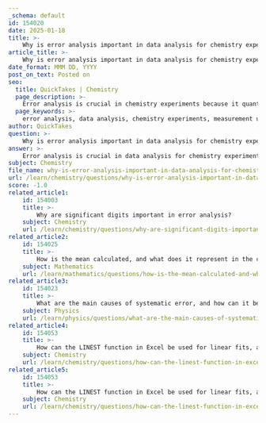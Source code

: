 ```yaml
---
_schema: default
id: 154020
date: 2025-01-18
title: >-
    Why is error analysis important in data analysis for chemistry experiments?
article_title: >-
    Why is error analysis important in data analysis for chemistry experiments?
date_format: MMM DD, YYYY
post_on_text: Posted on
seo:
  title: QuickTakes | Chemistry
  page_description: >-
    Error analysis is crucial in chemistry experiments because it quantifies measurement uncertainty, improves accuracy and precision, distinguishes types of errors, incorporates statistical tools, guides reporting results, ensures proper instrument calibration, and aids in method validation.
  page_keywords: >-
    error analysis, data analysis, chemistry experiments, measurement uncertainty, accuracy, precision, systematic errors, random errors, statistical analysis, reporting results, instrument calibration, method validation, reliability, experimental design
author: QuickTakes
question: >-
    Why is error analysis important in data analysis for chemistry experiments?
answer: >-
    Error analysis is crucial in data analysis for chemistry experiments for several reasons:\n\n1. **Understanding Measurement Uncertainty**: Every measurement in a chemistry experiment is subject to uncertainties due to various factors, including instrument limitations, environmental conditions, and human error. Error analysis helps quantify these uncertainties, allowing chemists to understand the reliability of their results.\n\n2. **Improving Accuracy and Precision**: By identifying and quantifying errors, chemists can take steps to minimize them, thereby improving the accuracy (closeness to the true value) and precision (reproducibility of measurements) of their experimental results. This is particularly important in quantitative analyses, such as titrations, where precise measurements are essential for determining concentrations.\n\n3. **Distinguishing Between Error Types**: Error analysis involves differentiating between systematic errors (consistent, repeatable errors that occur due to faulty equipment or methodology) and random errors (variations that occur unpredictably). Understanding these types of errors allows researchers to implement corrective measures and improve experimental design.\n\n4. **Statistical Analysis**: Error analysis often incorporates statistical tools, such as calculating means, standard deviations, and the standard deviation of the mean. These statistical measures help in assessing the significance of results and in making informed conclusions based on experimental data.\n\n5. **Reporting Results**: Accurate error analysis is essential for reporting results in scientific literature. It provides transparency regarding the reliability of the data and allows other researchers to evaluate the validity of the findings. Reporting absolute and relative errors helps contextualize the results within the broader scientific community.\n\n6. **Instrument Calibration**: Regular calibration of instruments is a key aspect of error analysis. It helps ensure that measurements are accurate and that systematic errors are minimized. This is particularly important in experiments where precise measurements are critical, such as in titrations or when using analytical balances.\n\n7. **Method Validation**: Error analysis aids in validating the methods used in experiments. By understanding the potential sources of error, chemists can choose appropriate methods and reagents, ensuring that the experimental design is robust and that the results are reliable.\n\nIn summary, error analysis is fundamental in chemistry experiments as it enhances the reliability of data, informs experimental design, and ensures that conclusions drawn from the data are valid and reproducible. Without thorough error analysis, the integrity of experimental results could be compromised, leading to incorrect conclusions and potentially flawed scientific knowledge.
subject: Chemistry
file_name: why-is-error-analysis-important-in-data-analysis-for-chemistry-experiments.md
url: /learn/chemistry/questions/why-is-error-analysis-important-in-data-analysis-for-chemistry-experiments
score: -1.0
related_article1:
    id: 154003
    title: >-
        Why are significant digits important in error analysis?
    subject: Chemistry
    url: /learn/chemistry/questions/why-are-significant-digits-important-in-error-analysis
related_article2:
    id: 154025
    title: >-
        How is the mean calculated, and what does it represent in the context of error analysis?
    subject: Mathematics
    url: /learn/mathematics/questions/how-is-the-mean-calculated-and-what-does-it-represent-in-the-context-of-error-analysis
related_article3:
    id: 154023
    title: >-
        What are the main causes of systematic error, and how can it be detected?
    subject: Physics
    url: /learn/physics/questions/what-are-the-main-causes-of-systematic-error-and-how-can-it-be-detected
related_article4:
    id: 154053
    title: >-
        How can the LINEST function in Excel be used for linear fits, and what does its output indicate?
    subject: Chemistry
    url: /learn/chemistry/questions/how-can-the-linest-function-in-excel-be-used-for-linear-fits-and-what-does-its-output-indicate
related_article5:
    id: 154053
    title: >-
        How can the LINEST function in Excel be used for linear fits, and what does its output indicate?
    subject: Chemistry
    url: /learn/chemistry/questions/how-can-the-linest-function-in-excel-be-used-for-linear-fits-and-what-does-its-output-indicate
---
```


&nbsp;